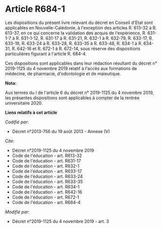 # Article R684-1

Les dispositions du présent livre relevant du décret en Conseil d'Etat sont applicables en Nouvelle-Calédonie, à l'exception
des articles R. 613-32 à R. 613-37, en ce qui concerne la validation des acquis de l'expérience, R. 631-1-7 à R. 631-1-12, R.
631-17 à R. 631-21, R. 632-1 à R. 632-79, R. 633-17, R. 633-18, R. 633-24 à R. 633-28, R. 633-35 à R. 633-48, R. 634-1 à R.
634-31, R. 642-16 et R. 672-1 à R. 672-14, sous réserve des dispositions particulières figurant à l'article R. 684-4. 

Ces dispositions sont applicables dans leur rédaction résultant du décret n° 2019-1125 du 4 novembre 2019 relatif à l'accès
aux formations de médecine, de pharmacie, d'odontologie et de maïeutique.

**Nota:**

Aux termes du I de l'article 6 du décret n° 2019-1125 du 4 novembre 2019, les présentes dispositions sont applicables à
compter de la rentrée universitaire 2020.

**Liens relatifs à cet article**

_Codifié par_:

  - Décret n°2013-756 du 19 août 2013 -  Annexe (V)

_Cite_:

  - Décret n°2019-1125 du 4 novembre 2019
  - Code de l'éducation - art. R613-32
  - Code de l'éducation - art. R631-17
  - Code de l'éducation - art. R632-1
  - Code de l'éducation - art. R633-17
  - Code de l'éducation - art. R633-24
  - Code de l'éducation - art. R633-35
  - Code de l'éducation - art. R634-1
  - Code de l'éducation - art. R642-16
  - Code de l'éducation - art. R672-1
  - Code de l'éducation - art. R684-4

_Modifié par_:

  - Décret n°2019-1125 du 4 novembre 2019 - art. 3
